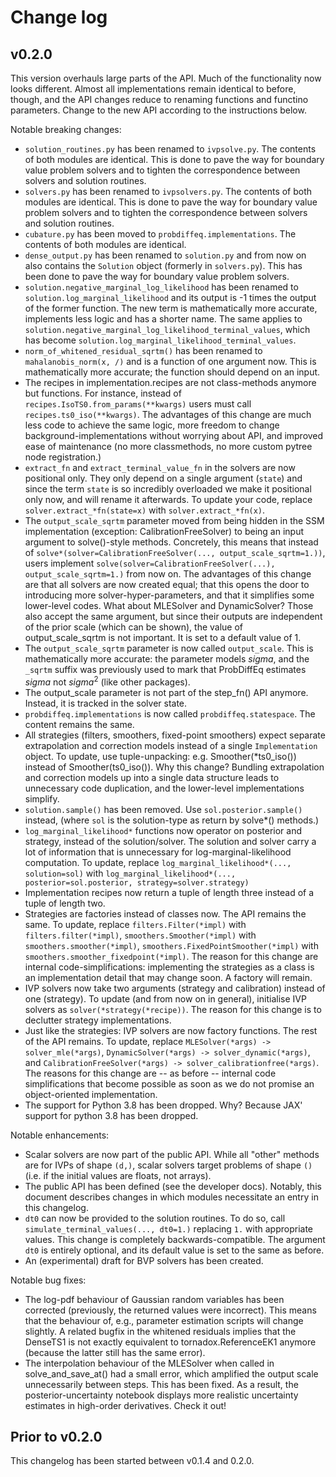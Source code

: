 # Change log

## v0.2.0

This version overhauls large parts of the API. 
Much of the functionality now looks different.
Almost all implementations remain identical to before, though, and the API changes
reduce to renaming functions and functino parameters.
Change to the new API according to the instructions below.

Notable breaking changes:

* `solution_routines.py` has been renamed to `ivpsolve.py`. 
  The contents of both modules are identical.
  This is done to pave the way for boundary value problem solvers
  and to tighten the correspondence between solvers and solution routines.
* `solvers.py` has been renamed to `ivpsolvers.py`. 
  The contents of both modules are identical.
  This is done to pave the way for boundary value problem solvers
  and to tighten the correspondence between solvers and solution routines.
* `cubature.py` has been moved to `probdiffeq.implementations`.
  The contents of both modules are identical.
* `dense_output.py` has been renamed to `solution.py` and from now on also contains
  the `Solution` object (formerly in `solvers.py`). 
  This has been done to pave the way for boundary value problem solvers.
* `solution.negative_marginal_log_likelihood` has been renamed to
  `solution.log_marginal_likelihood` and its output is -1 times the output of the former function.
  The new term is mathematically more accurate, implements less logic and has a shorter name.
  The same applies to `solution.negative_marginal_log_likelihood_terminal_values`, which
  has become `solution.log_marginal_likelihood_terminal_values`.
* `norm_of_whitened_residual_sqrtm()` has been renamed to `mahalanobis_norm(x, /)` and is a function of one argument now.
  This is mathematically more accurate; the function should depend on an input.
* The recipes in implementation.recipes are not class-methods anymore but functions.
  For instance, instead of `recipes.IsoTS0.from_params(**kwargs)` users must call `recipes.ts0_iso(**kwargs)`.
  The advantages of this change are much less code to achieve the same logic, 
  more freedom to change background-implementations without worrying about API, 
  and improved ease of maintenance (no more classmethods, no more custom pytree node registration.)
* `extract_fn` and `extract_terminal_value_fn` in the solvers are now positional only. 
  They only depend on a single argument (`state`) and since the term `state` is so incredibly overloaded
  we make it positional only now, and will rename it afterwards. 
  To update your code, replace `solver.extract_*fn(state=x)` with `solver.extract_*fn(x)`.
* The `output_scale_sqrtm` parameter moved from being hidden in the SSM implementation (exception: CalibrationFreeSolver)
  to being an input argument to solve()-style methods. Concretely, this means that instead of
  `solve*(solver=CalibrationFreeSolver(..., output_scale_sqrtm=1.))`, users implement
  `solve(solver=CalibrationFreeSolver(...), output_scale_sqrtm=1.)` from now on.
  The advantages of this change are that all solvers are now created equal; that this opens the door to introducing more solver-hyper-parameters,
  and that it simplifies some lower-level codes. What about MLESolver and DynamicSolver? Those also accept the same argument,
  but since their outputs are independent of the prior scale (which can be shown),
  the value of output_scale_sqrtm is not important. It is set to a default value of 1.
* The `output_scale_sqrtm` parameter is now called `output_scale`. 
  This is mathematically more accurate: the parameter models $sigma$, and the `_sqrtm` 
  suffix was previously used to mark that ProbDiffEq estimates $sigma$ not $sigma^2$ (like other packages).
* The output_scale parameter is not part of the step_fn() API anymore. Instead, it is tracked in the solver state.
* `probdiffeq.implementations` is now called `probdiffeq.statespace`. The content remains the same.
* All strategies (filters, smoothers, fixed-point smoothers) expect separate extrapolation and correction models
  instead of a single `Implementation` object. To update, use tuple-unpacking: e.g. Smoother(*ts0_iso()) instead of Smoother(ts0_iso()).
  Why this change? Bundling extrapolation and correction models up into a single data structure leads to
  unnecessary code duplication, and the lower-level implementations simplify.
* `solution.sample()` has been removed. Use `sol.posterior.sample()` instead, (where `sol` is the solution-type as return by solve*() methods.)
* `log_marginal_likelihood*` functions now operator on posterior and strategy, instead of the solution/solver. The solution and solver carry a lot of information that is unnecessary for log-marginal-likelihood computation.
  To update, replace `log_marginal_likelihood*(..., solution=sol)`
  with `log_marginal_likelihood*(..., posterior=sol.posterior, strategy=solver.strategy)`
* Implementation recipes now return a tuple of length three instead of a tuple of length two.
* Strategies are factories instead of classes now.
  The API remains the same. 
  To update, replace `filters.Filter(*impl)` with `filters.filter(*impl)`, 
  `smoothers.Smoother(*impl)` with `smoothers.smoother(*impl)`,
  `smoothers.FixedPointSmoother(*impl)` with `smoothers.smoother_fixedpoint(*impl)`.
  The reason for this change are internal code-simplifications: implementing the strategies as a class is an implementation detail that may change soon. 
  A factory will remain.
* IVP solvers now take two arguments (strategy and calibration) instead of one (strategy).
  To update (and from now on in general), initialise IVP solvers as `solver(*strategy(*recipe))`.
  The reason for this change is to declutter strategy implementations.
* Just like the strategies: IVP solvers are now factory functions. The rest of the API remains.
  To update, replace `MLESolver(*args) -> solver_mle(*args)`,
  `DynamicSolver(*args) -> solver_dynamic(*args)`, and
  `CalibrationFreeSolver(*args) -> solver_calibrationfree(*args)`.
  The reasons for this change are -- as before -- internal code simplifications that become 
  possible as soon as we do not promise an object-oriented implementation.
* The support for Python 3.8 has been dropped. Why? Because JAX' support for python 3.8 has been dropped.

Notable enhancements:

* Scalar solvers are now part of the public API. While all "other" methods are for IVPs of shape `(d,)`,
  scalar solvers target problems of shape `()` (i.e. if the initial values are floats, not arrays).
* The public API has been defined (see the developer docs). Notably, this document describes changes in which modules necessitate an entry in this changelog.
* `dt0` can now be provided to the solution routines. To do so, call `simulate_terminal_values(..., dt0=1.)` replacing `1.` with appropriate values.
  This change is completely backwards-compatible. The argument `dt0` is entirely optional, and its default value is set to the same as before.
* An (experimental) draft for BVP solvers has been created.


Notable bug fixes:

* The log-pdf behaviour of Gaussian random variables has been corrected (previously, the returned values were incorrect).
  This means that the behaviour of, e.g., parameter estimation scripts will change slightly.
  A related bugfix in the whitened residuals implies that the DenseTS1 is not exactly equivalent 
  to tornadox.ReferenceEK1 anymore (because the latter still has the same error).
* The interpolation behaviour of the MLESolver when called in solve_and_save_at() had a small error, which amplified the output scale unnecessarily between steps.
  This has been fixed. As a result, the posterior-uncertainty notebook displays more realistic uncertainty estimates in high-order derivatives. Check it out!

## Prior to v0.2.0

This changelog has been started between v0.1.4 and 0.2.0.
